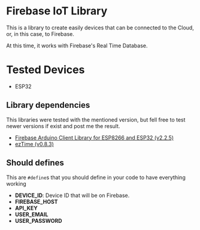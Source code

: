 # Firebase IoT Library

This is a library to create easily devices that can be connected to the Cloud, or, in this case, to Firebase.

At this time, it works with Firebase's Real Time Database.

# Tested Devices
 * ESP32

## Library dependencies
This libraries were tested with the mentioned version, but fell free to test newer versions if exist and post me the result.
 * [Firebase Arduino Client Library for ESP8266 and ESP32 (v2.2.5)](https://github.com/mobizt/Firebase-ESP-Client)
 * [ezTime (v0.8.3)](https://github.com/ropg/ezTime)

## Should defines
This are `#define`s that you should define in your code to have everything working
 * **DEVICE_ID**: Device ID that will be on Firebase.
 * **FIREBASE_HOST**
 * **API_KEY**
 * **USER_EMAIL**
 * **USER_PASSWORD**
